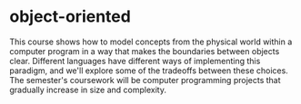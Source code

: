 # object-oriented

This course shows how to model concepts from the physical world within a computer program in a way that makes the boundaries between objects clear. Different languages have different ways of implementing this paradigm, and we'll explore some of the tradeoffs between these choices. The semester's coursework will be computer programming projects that gradually increase in size and complexity.
